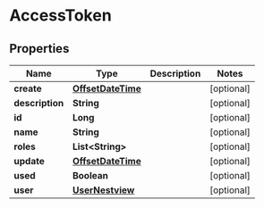 # AccessToken

## Properties
Name | Type | Description | Notes
------------ | ------------- | ------------- | -------------
**create** | [**OffsetDateTime**](OffsetDateTime.md) |  |  [optional]
**description** | **String** |  |  [optional]
**id** | **Long** |  |  [optional]
**name** | **String** |  |  [optional]
**roles** | **List&lt;String&gt;** |  |  [optional]
**update** | [**OffsetDateTime**](OffsetDateTime.md) |  |  [optional]
**used** | **Boolean** |  |  [optional]
**user** | [**UserNestview**](UserNestview.md) |  |  [optional]
